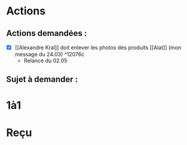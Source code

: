 # Actions
## Actions demandées :
- [x] [[Alexandre Kral]] doit enlever les photos des produits [[Alat]] (mon message du 24.03) ^12076c
	- Relance du 02.05

## Sujet à demander :


# 1à1

# Reçu